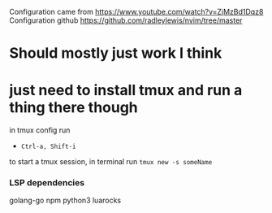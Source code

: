 Configuration came from https://www.youtube.com/watch?v=ZjMzBd1Dqz8
Configuration github https://github.com/radleylewis/nvim/tree/master

# Should mostly just work I think

# just need to install tmux and run a thing there though
in tmux config run
 - `Ctrl-a, Shift-i` 

to start a tmux session, in terminal run 
`tmux new -s someName`


### LSP dependencies
golang-go
npm
python3
luarocks
